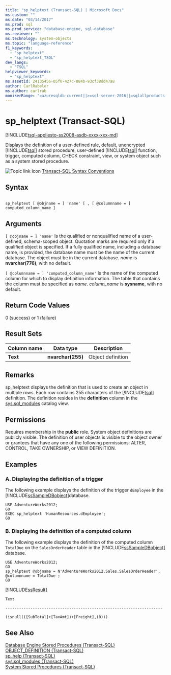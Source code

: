 ```yaml
---
title: "sp_helptext (Transact-SQL) | Microsoft Docs"
ms.custom: ""
ms.date: "03/14/2017"
ms.prod: sql
ms.prod_service: "database-engine, sql-database"
ms.reviewer: ""
ms.technology: system-objects
ms.topic: "language-reference"
f1_keywords: 
  - "sp_helptext"
  - "sp_helptext_TSQL"
dev_langs: 
  - "TSQL"
helpviewer_keywords: 
  - "sp_helptext"
ms.assetid: 24135456-05f0-427c-884b-93cf38dd47a8
author: CarlRabeler
ms.author: carlrab
monikerRange: "=azuresqldb-current||>=sql-server-2016||=sqlallproducts-allversions||>=sql-server-linux-2017||=azuresqldb-mi-current"
---
```

# sp_helptext (Transact-SQL)
[!INCLUDE[tsql-appliesto-ss2008-asdb-xxxx-xxx-md](../../includes/tsql-appliesto-ss2008-asdb-xxxx-xxx-md.md)]

  Displays the definition of a user-defined rule, default, unencrypted [!INCLUDE[tsql](../../includes/tsql-md.md)] stored procedure, user-defined [!INCLUDE[tsql](../../includes/tsql-md.md)] function, trigger, computed column, CHECK constraint, view, or system object such as a system stored procedure.  
  
 ![Topic link icon](../../database-engine/configure-windows/media/topic-link.gif "Topic link icon") [Transact-SQL Syntax Conventions](../../t-sql/language-elements/transact-sql-syntax-conventions-transact-sql.md)  
  
## Syntax  
  
```  
  
sp_helptext [ @objname = ] 'name' [ , [ @columnname = ] computed_column_name ]  
```  
  
## Arguments  
`[ @objname = ] 'name'`
 Is the qualified or nonqualified name of a user-defined, schema-scoped object. Quotation marks are required only if a qualified object is specified. If a fully qualified name, including a database name, is provided, the database name must be the name of the current database. The object must be in the current database. *name* is **nvarchar(776)**, with no default.  
  
`[ @columnname = ] 'computed_column_name'`
 Is the name of the computed column for which to display definition information. The table that contains the column must be specified as *name*. *column_name* is **sysname**, with no default.  
  
## Return Code Values  
 0 (success) or 1 (failure)  
  
## Result Sets  
  
|Column name|Data type|Description|  
|-----------------|---------------|-----------------|  
|**Text**|**nvarchar(255)**|Object definition|  
  
## Remarks  
 sp_helptext displays the definition that is used to create an object in multiple rows. Each row contains 255 characters of the [!INCLUDE[tsql](../../includes/tsql-md.md)] definition. The definition resides in the **definition** column in the [sys.sql_modules](../../relational-databases/system-catalog-views/sys-sql-modules-transact-sql.md) catalog view.  
  
## Permissions  
 Requires membership in the **public** role. System object definitions are publicly visible. The definition of user objects is visible to the object owner or grantees that have any one of the following permissions: ALTER, CONTROL, TAKE OWNERSHIP, or VIEW DEFINITION.  
  
## Examples  
  
### A. Displaying the definition of a trigger  
 The following example displays the definition of the trigger `dEmployee` in the [!INCLUDE[ssSampleDBobject](../../includes/sssampledbobject-md.md)]database.  
  
```  
USE AdventureWorks2012;  
GO  
EXEC sp_helptext 'HumanResources.dEmployee';  
GO  
```  
  
### B. Displaying the definition of a computed column  
 The following example displays the definition of the computed column `TotalDue` on the `SalesOrderHeader` table in the [!INCLUDE[ssSampleDBobject](../../includes/sssampledbobject-md.md)] database.  
  
```  
USE AdventureWorks2012;  
GO  
sp_helptext @objname = N'AdventureWorks2012.Sales.SalesOrderHeader', @columnname = TotalDue ;  
GO  
```  
  
 [!INCLUDE[ssResult](../../includes/ssresult-md.md)]  
  
 `Text`  
  
 `---------------------------------------------------------------------`  
  
 `(isnull(([SubTotal]+[TaxAmt])+[Freight],(0)))`  
  
## See Also  
 [Database Engine Stored Procedures &#40;Transact-SQL&#41;](../../relational-databases/system-stored-procedures/database-engine-stored-procedures-transact-sql.md)   
 [OBJECT_DEFINITION &#40;Transact-SQL&#41;](../../t-sql/functions/object-definition-transact-sql.md)   
 [sp_help &#40;Transact-SQL&#41;](../../relational-databases/system-stored-procedures/sp-help-transact-sql.md)   
 [sys.sql_modules &#40;Transact-SQL&#41;](../../relational-databases/system-catalog-views/sys-sql-modules-transact-sql.md)   
 [System Stored Procedures &#40;Transact-SQL&#41;](../../relational-databases/system-stored-procedures/system-stored-procedures-transact-sql.md)  
  
  
